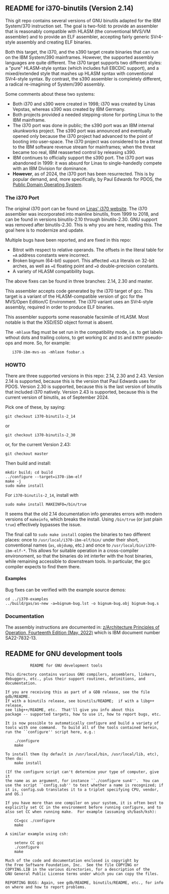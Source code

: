 README for i370-binutils (Version 2.14)
---------------------------------------
This git repo contains several versions of GNU binutils adapted for
the IBM System/370 instruction set. The goal is two-fold: to provide
an assembler that is reasonably compatible with HLASM (the conventional
MVS/VM assembler) and to provide an ELF assembler, accepting fairly
generic SVr4-style assembly and creating ELF binaries.

Both this target, the i370, and the s390 target create binaries that can
run on the IBM System/390 mainframes. However, the supported assembly
languages are quite different. The i370 target supports two different
styles: a "pure" HLASM-style syntax (which includes full EBCDIC support),
and a mixed/extended style that mashes up HLASM syntax with conventional
SVr4-style syntax. By contrast, the s390 assembler is completely
different, a radical re-imagining of System/390 assembly.

Some comments about these two systems:
* Both i370 and s390 were created in 1998; i370 was created by Linas
  Vepstas, whereas s390 was created by IBM Germany.
* Both projects provided a needed stepping-stone for porting Linux to
  the IBM mainframe.
* The i370 port was done in public; the s390 port was an IBM internal
  skunkworks project. The s390 port was announced and eventually opened
  only because the i370 project had advanced to the point of booting
  into user-space. The i370 project was considered to be a threat to
  the IBM software revenue stream for mainframes; when the threat became
  too real, IBM reasserted control by releasing s390.
* IBM continues to officially support the s390 port. The i370 port was
  abandoned in 1999: it was absurd for Linas to single-handedly compete
  with an IBM Division for dominance.
* __However__, as of 2024, the i370 port has been resurrected. This is
  by popular demand, and, more specifically, by Paul Edwards for PDOS,
  the [Public Domain Operating System](http://www.pdos.org).

### The i370 Port
The original i370 port can be found on
[Linas' i370 website](https://linas.org/linux/i370/i370.html). The i370
assembler was incorporated into mainline binutils, from 1999 to 2018,
and can be found in versions binutils-2.10 through binutils-2.30. GNU
support was removed after binutils-2.30. This is why you are here,
reading this. The goal here is to modernize and update.

Multiple bugs have been reported, and are fixed in this repo:
* Bitrot with respect to relative operands. The offsets in the literal
  table for `=A` address constants were incorrect.
* Broken bignum (64-bit) support. This affected `=XL8` literals on
  32-bit arches, as well as `=E` floating point and `=D`
  double-precision constants.
* A variety of HLASM compatibility bugs.

The above fixes can be found in three branches: 2.14, 2.30 and master.

This assembler accepts code generated by the i370 target of gcc. This
target is a variant of the HLASM-compatible version of gcc for the
MVS/Open Edition/C Environment. The i370 variant uses an SVr4-style
assembly, required in order to produce ELF binaries.

This assembler supports some reasonable facsimile of HLASM.
Most notable is that the XSD/ESD object format is absent.

The `-mhlasm` flag must be set run in the compatibility mode,
i.e. to get labels wthout dots and trailing colons, to get working
`DC` and `DS` and `ENTRY` pseudo-ops and more.  So, for example:
```
   i370-ibm-mvs-as -mhlasm foobar.s
```

### HOWTO
There are three supported versions in this repo: 2.14, 2.30 and 2.43.
Version 2.14 is supported, because this is the version that Paul Edwards
uses for PDOS. Version 2.30 is supported, because this is the last
version of binutils that included i370 natively. Version 2.43 is
supported, because this is the current version of binutils, as of
September 2024.

Pick one of these, by saying:
```
git checkout i370-binutils-2_14
```
or
```
git checkout i370-binutils-2_30
```
or, for the current Version 2.43:
```
git checkout master
```

Then build and install:
```
mkdir build; cd build
../configure --target=i370-ibm-elf
make -j
sudo make install
```
For `i370-binutils-2_14`, install with
```
sudo make install MAKEINFO=/bin/true
```
It seems that the old 2.14 documentation info generates errors with
modern versions of `makeinfo`, which breaks the install. Using
`/bin/true` (or just plain `true`) effectively bypasses the issue.

The final call to `sudo make install` copies the binaries to two
different places: once to `/usr/local/i370-ibm-elf/bin/` under their
short, conventional names (`as`, `objdump`, etc.) and once to
`/usr/local/bin/i370-ibm-elf-*`. This allows for suitable operation
in a cross-compiler environoment, so that the binaries do int interfer
with the host binaries, while remaining accessible to downstream tools.
In particular, the gcc compiler expects to find them there.

#### Examples
Bug fixes can be verified with the example source demos:
```
cd ../i370-examples
../build/gas/as-new -a=bignum-bug.lst -o bignum-bug.obj bignum-bug.s
```


### Documentation
The assembly instructions are documented in:
[z/Architecture Principles of Operation, Fourteenth Edition (May,
2022)](https://www.ibm.com/docs/en/module_1678991624569/pdf/SA22-7832-13.pdf)
which is IBM document number SA22-7832-13.

README for GNU development tools
--------------------------------
```
		   README for GNU development tools

This directory contains various GNU compilers, assemblers, linkers,
debuggers, etc., plus their support routines, definitions, and documentation.

If you are receiving this as part of a GDB release, see the file gdb/README.
If with a binutils release, see binutils/README;  if with a libg++ release,
see libg++/README, etc.  That'll give you info about this
package -- supported targets, how to use it, how to report bugs, etc.

It is now possible to automatically configure and build a variety of
tools with one command.  To build all of the tools contained herein,
run the ``configure'' script here, e.g.:

	./configure
	make

To install them (by default in /usr/local/bin, /usr/local/lib, etc),
then do:
	make install

(If the configure script can't determine your type of computer, give it
the name as an argument, for instance ``./configure sun4''.  You can
use the script ``config.sub'' to test whether a name is recognized; if
it is, config.sub translates it to a triplet specifying CPU, vendor,
and OS.)

If you have more than one compiler on your system, it is often best to
explicitly set CC in the environment before running configure, and to
also set CC when running make.  For example (assuming sh/bash/ksh):

	CC=gcc ./configure
	make

A similar example using csh:

	setenv CC gcc
	./configure
	make

Much of the code and documentation enclosed is copyright by
the Free Software Foundation, Inc.  See the file COPYING or
COPYING.LIB in the various directories, for a description of the
GNU General Public License terms under which you can copy the files.

REPORTING BUGS: Again, see gdb/README, binutils/README, etc., for info
on where and how to report problems.
```

